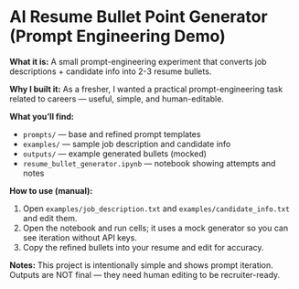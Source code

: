 # AI Resume Bullet Point Generator (Prompt Engineering Demo)

**What it is:** A small prompt-engineering experiment that converts job descriptions + candidate info into 2-3 resume bullets.

**Why I built it:** As a fresher, I wanted a practical prompt-engineering task related to careers — useful, simple, and human-editable.

**What you’ll find:**
- `prompts/` — base and refined prompt templates
- `examples/` — sample job description and candidate info
- `outputs/` — example generated bullets (mocked)
- `resume_bullet_generator.ipynb` — notebook showing attempts and notes

**How to use (manual):**
1. Open `examples/job_description.txt` and `examples/candidate_info.txt` and edit them.
2. Open the notebook and run cells; it uses a mock generator so you can see iteration without API keys.
3. Copy the refined bullets into your resume and edit for accuracy.

**Notes:** This project is intentionally simple and shows prompt iteration. Outputs are NOT final — they need human editing to be recruiter-ready.
